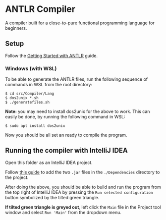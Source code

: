 # ANTLR Compiler
A compiler built for a close-to-pure functional programming language for beginners.
## Setup
Follow the [Getting Started with ANTLR](https://github.com/antlr/antlr4/blob/master/doc/getting-started.md) guide.
### Windows (with WSL)
To be able to generate the ANTLR files, run the following sequence of commands in WSL from the root directory:
```
$ cd src/Compiler/Lang
$ dos2unix *.sh
$ ./generatefiles.sh
```
**Note:** you may need to install dos2unix for the above to work. This can easily be done, by running the following command in WSL:
```
$ sudo apt install dos2unix 
```
Now you should be all set an ready to compile the program.

## Running the compiler with IntelliJ IDEA
Open this folder as an IntelliJ IDEA project.

Follow [this guide](https://stackoverflow.com/a/1051705/12545726) to add the two `.jar` files in the `./Dependencies` directory to the project.

After doing the above, you should be able to build and run the program from the top right of IntelliJ IDEA by pressing the `Run selected configuration` button symbolized by the tilted green triangle.

**If tilted green triangle is greyed out**, left click the `Main` file in the Project tool window and select `Run 'Main'` from the dropdown menu. 